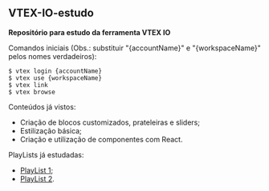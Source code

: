 ## VTEX-IO-estudo
<b>Repositório para estudo da ferramenta VTEX IO</b>

Comandos iniciais (Obs.: substituir "{accountName}" e "{workspaceName}" pelos nomes verdadeiros):

```console
$ vtex login {accountName}
$ vtex use {workspaceName}
$ vtex link
$ vtex browse
```

Conteúdos já vistos:

<ul>
    <li>Criação de blocos customizados, prateleiras e sliders;</li>
    <li>Estilização básica;</li>
    <li>Criação e utilização de componentes com React.</li>
</ul>

PlayLists já estudadas:

<ul>
    <li><a href="https://www.youtube.com/playlist?list=PLVWqymlUtVYYHSuppKvz6pDvln3FGeHve">PlayList 1</a>;</li>
    <li><a href="https://www.youtube.com/playlist?list=PL266MvnWBNFes4bxPr1EfMGeK4B4Zz-sW"> PlayList 2</a>.</li>
</ul>